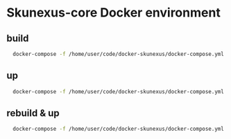# Skunexus-core Docker environment

## build
```bash
  docker-compose -f /home/user/code/docker-skunexus/docker-compose.yml -f /home/user/code/docker-skunexus/docker-compose.override.yml build --build-arg WITH_XDEBUG="false"
```

## up
```bash
  docker-compose -f /home/user/code/docker-skunexus/docker-compose.yml -f /home/user/code/docker-skunexus/docker-compose.override.yml up
```

## rebuild & up
```bash
  docker-compose -f /home/user/code/docker-skunexus/docker-compose.yml -f /home/user/code/docker-skunexus/docker-compose.override.yml up --build
```
